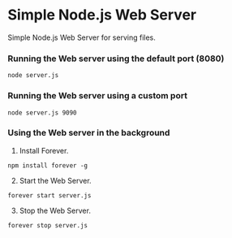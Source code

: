 # Simple Node.js Web Server

Simple Node.js Web Server for serving files.

### Running the Web server using the default port (8080)

```
node server.js
```

### Running the Web server using a custom port

```
node server.js 9090
```

### Using the Web server in the background

1) Install Forever.
   
```
npm install forever -g
```

2) Start the Web Server.

```
forever start server.js
```

3) Stop the Web Server.

```
forever stop server.js
```
